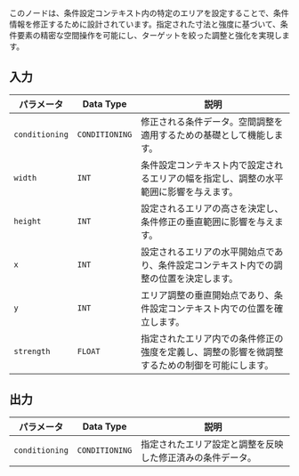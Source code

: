 このノードは、条件設定コンテキスト内の特定のエリアを設定することで、条件情報を修正するために設計されています。指定された寸法と強度に基づいて、条件要素の精密な空間操作を可能にし、ターゲットを絞った調整と強化を実現します。

## 入力

| パラメータ | Data Type | 説明 |
|-----------|-------------|-------------|
| `conditioning` | `CONDITIONING` | 修正される条件データ。空間調整を適用するための基礎として機能します。 |
| `width`   | `INT`      | 条件設定コンテキスト内で設定されるエリアの幅を指定し、調整の水平範囲に影響を与えます。 |
| `height`  | `INT`      | 設定されるエリアの高さを決定し、条件修正の垂直範囲に影響を与えます。 |
| `x`       | `INT`      | 設定されるエリアの水平開始点であり、条件設定コンテキスト内での調整の位置を決定します。 |
| `y`       | `INT`      | エリア調整の垂直開始点であり、条件設定コンテキスト内での位置を確立します。 |
| `strength`| `FLOAT`    | 指定されたエリア内での条件修正の強度を定義し、調整の影響を微調整するための制御を可能にします。 |

## 出力

| パラメータ | Data Type | 説明 |
|-----------|-------------|-------------|
| `conditioning` | `CONDITIONING` | 指定されたエリア設定と調整を反映した修正済みの条件データ。 |
